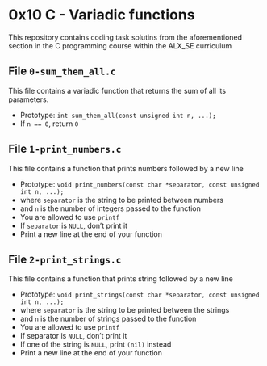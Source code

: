# 0x10 C - Variadic functions
This repository contains coding task solutins from the aforementioned section in the C programming course within the ALX_SE curriculum

## File `0-sum_them_all.c`
This file contains a variadic function that returns the sum of all its parameters.
* Prototype: `int sum_them_all(const unsigned int n, ...);`
* If `n == 0`, return `0`

## File `1-print_numbers.c`
This file contains a function that prints numbers followed by a new line
* Prototype: `void print_numbers(const char *separator, const unsigned int n, ...);`
* where `separator` is the string to be printed between numbers
* and `n` is the number of integers passed to the function
* You are allowed to use `printf`
* If `separator` is `NULL`, don’t print it
* Print a new line at the end of your function

## File `2-print_strings.c`
This file contains a function that prints string followed by a new line
* Prototype: `void print_strings(const char *separator, const unsigned int n, ...);`
* where `separator` is the string to be printed between the strings
* and `n` is the number of strings passed to the function
* You are allowed to use `printf`
* If separator is `NULL`, don’t print it
* If one of the string is `NULL`, print `(nil)` instead
* Print a new line at the end of your function


